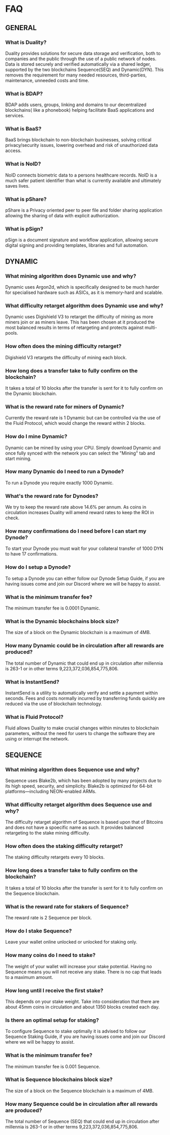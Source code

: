 # FAQ

## GENERAL

### What is Duality?
Duality provides solutions for secure data storage and verification, both to companies and the public through the use of a public network of nodes. 
Data is stored securely and verified automatically via a shared ledger, supported by the two blockchains Sequence(SEQ) and Dynamic(DYN). This removes the requirement for many needed resources, third-parties, maintenance, unneeded costs and time.

### What is BDAP?
BDAP adds users, groups, linking and domains to our decentralized blockchains( like a phonebook) helping facilitate BaaS applications and services.

### What is BaaS?
BaaS brings blockchain to non-blockchain businesses, solving critical privacy/security issues, lowering overhead and risk of unauthorized data access.

### What is NoID?
NoID connects biometric data to a persons healthcare records. NoID is a much safer patient identifier than what is currently available and ultimately saves lives.

### What is pShare?
pShare is a Privacy oriented peer to peer file and folder sharing application allowing the sharing of data with explicit authorization.

### What is pSign?
pSign is a document signature and workflow application, allowing secure digital signing and providing templates, libraries and full automation.


## DYNAMIC

### What mining algorithm does Dynamic use and why?
Dynamic uses Argon2d, which is specifically designed to be much harder for specialised hardware such as ASICs, as it is memory-hard and scalable.

### What difficulty retarget algorithm does Dynamic use and why?
Dynamic uses Digishield V3 to retarget the difficulty of mining as more miners join or as miners leave. This has been chosen at it produced the most balanced results in terms of retargeting and protects against multi-pools.

### How often does the mining difficulty retarget?
Digishield V3 retargets the difficulty of mining each block.

### How long does a transfer take to fully confirm on the blockchain?
It takes a total of 10 blocks after the transfer is sent for it to fully confirm on the Dynamic blockchain.

### What is the reward rate for miners of Dynamic?
Currently the reward rate is 1 Dynamic but can be controlled via the use of the Fluid Protocol, which would change the reward within 2 blocks.

### How do I mine Dynamic?
Dynamic can be mined by using your CPU. Simply download Dynamic and once fully synced with the network you can select the "Mining" tab and start mining.

### How many Dynamic do I need to run a Dynode?
To run a Dynode you require exactly 1000 Dynamic.

### What's the reward rate for Dynodes?
We try to keep the reward rate above 14.6% per annum. As coins in circulation increases Duality will amend reward rates to keep the ROI in check.

### How many confirmations do I need before I can start my Dynode?
To start your Dynode you must wait for your collateral transfer of 1000 DYN to have 17 confirmations.

### How do I setup a Dynode?
To setup a Dynode you can either follow our Dynode Setup Guide, if you are having issues come and join our Discord where we will be happy to assist.

### What is the minimum transfer fee?
The minimum transfer fee is 0.0001 Dynamic.

### What is the Dynamic blockchains block size?
The size of a block on the Dynamic blockchain is a maximum of 4MB.

### How many Dynamic could be in circulation after all rewards are produced?
The total number of Dynamic that could end up in circulation after millennia is 263-1 or in other terms 9,223,372,036,854,775,806.

### What is InstantSend?
InstantSend is a utility to automatically verify and settle a payment within seconds. Fees and costs normally incurred by transferring funds quickly are reduced via the use of blockchain technology.

### What is Fluid Protocol?
Fluid allows Duality to make crucial changes within minutes to blockchain parameters, without the need for users to change the software they are using or interrupt the network.

## SEQUENCE

### What mining algorithm does Sequence use and why?
Sequence uses Blake2b, which has been adopted by many projects due to its high speed, security, and simplicity. Blake2b is optimized for 64-bit platforms—including NEON-enabled ARMs.

### What difficulty retarget algorithm does Sequence use and why?
The difficulty retarget algorithm of Sequence is based upon that of Bitcoins and does not have a spoecific name as such. It provides balanced retargeting to the stake mining difficulty.

### How often does the staking difficulty retarget?
The staking difficulty retargets every 10 blocks.

### How long does a transfer take to fully confirm on the blockchain?
It takes a total of 10 blocks after the transfer is sent for it to fully confirm on the Sequence blockchain.

### What is the reward rate for stakers of Sequence?
The reward rate is 2 Sequence per block.

### How do I stake Sequence?
Leave your wallet online unlocked or unlocked for staking only.

### How many coins do I need to stake?
The weight of your wallet will increase your stake potential. Having no Sequence means you will not receive any stake. There is no cap that leads to a maximum amount.

### How long until I receive the first stake?
This depends on your stake weight. Take into consideration that there are about 45mm coins in circulation and about 1350 blocks created each day.

### Is there an optimal setup for staking?
To configure Sequence to stake optimally it is advised to follow our Sequence Staking Guide, if you are having issues come and join our Discord where we will be happy to assist.

### What is the minimum transfer fee?
The minimum transfer fee is 0.001 Sequence.

### What is Sequence blockchains block size?
The size of a block on the Sequence blockchain is a maximum of 4MB.

### How many Sequence could be in circulation after all rewards are produced?
The total number of Sequence (SEQ) that could end up in circulation after millennia is 263-1 or in other terms 9,223,372,036,854,775,806.
